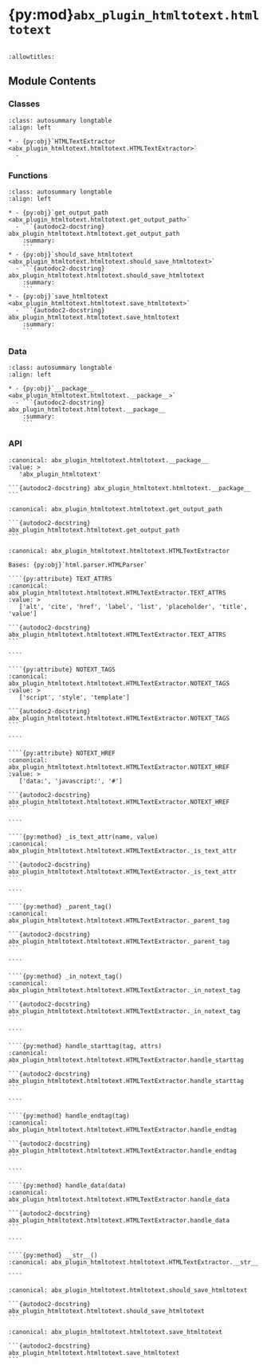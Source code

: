 # {py:mod}`abx_plugin_htmltotext.htmltotext`

```{py:module} abx_plugin_htmltotext.htmltotext
```

```{autodoc2-docstring} abx_plugin_htmltotext.htmltotext
:allowtitles:
```

## Module Contents

### Classes

````{list-table}
:class: autosummary longtable
:align: left

* - {py:obj}`HTMLTextExtractor <abx_plugin_htmltotext.htmltotext.HTMLTextExtractor>`
  -
````

### Functions

````{list-table}
:class: autosummary longtable
:align: left

* - {py:obj}`get_output_path <abx_plugin_htmltotext.htmltotext.get_output_path>`
  - ```{autodoc2-docstring} abx_plugin_htmltotext.htmltotext.get_output_path
    :summary:
    ```
* - {py:obj}`should_save_htmltotext <abx_plugin_htmltotext.htmltotext.should_save_htmltotext>`
  - ```{autodoc2-docstring} abx_plugin_htmltotext.htmltotext.should_save_htmltotext
    :summary:
    ```
* - {py:obj}`save_htmltotext <abx_plugin_htmltotext.htmltotext.save_htmltotext>`
  - ```{autodoc2-docstring} abx_plugin_htmltotext.htmltotext.save_htmltotext
    :summary:
    ```
````

### Data

````{list-table}
:class: autosummary longtable
:align: left

* - {py:obj}`__package__ <abx_plugin_htmltotext.htmltotext.__package__>`
  - ```{autodoc2-docstring} abx_plugin_htmltotext.htmltotext.__package__
    :summary:
    ```
````

### API

````{py:data} __package__
:canonical: abx_plugin_htmltotext.htmltotext.__package__
:value: >
   'abx_plugin_htmltotext'

```{autodoc2-docstring} abx_plugin_htmltotext.htmltotext.__package__
```

````

````{py:function} get_output_path()
:canonical: abx_plugin_htmltotext.htmltotext.get_output_path

```{autodoc2-docstring} abx_plugin_htmltotext.htmltotext.get_output_path
```
````

`````{py:class} HTMLTextExtractor()
:canonical: abx_plugin_htmltotext.htmltotext.HTMLTextExtractor

Bases: {py:obj}`html.parser.HTMLParser`

````{py:attribute} TEXT_ATTRS
:canonical: abx_plugin_htmltotext.htmltotext.HTMLTextExtractor.TEXT_ATTRS
:value: >
   ['alt', 'cite', 'href', 'label', 'list', 'placeholder', 'title', 'value']

```{autodoc2-docstring} abx_plugin_htmltotext.htmltotext.HTMLTextExtractor.TEXT_ATTRS
```

````

````{py:attribute} NOTEXT_TAGS
:canonical: abx_plugin_htmltotext.htmltotext.HTMLTextExtractor.NOTEXT_TAGS
:value: >
   ['script', 'style', 'template']

```{autodoc2-docstring} abx_plugin_htmltotext.htmltotext.HTMLTextExtractor.NOTEXT_TAGS
```

````

````{py:attribute} NOTEXT_HREF
:canonical: abx_plugin_htmltotext.htmltotext.HTMLTextExtractor.NOTEXT_HREF
:value: >
   ['data:', 'javascript:', '#']

```{autodoc2-docstring} abx_plugin_htmltotext.htmltotext.HTMLTextExtractor.NOTEXT_HREF
```

````

````{py:method} _is_text_attr(name, value)
:canonical: abx_plugin_htmltotext.htmltotext.HTMLTextExtractor._is_text_attr

```{autodoc2-docstring} abx_plugin_htmltotext.htmltotext.HTMLTextExtractor._is_text_attr
```

````

````{py:method} _parent_tag()
:canonical: abx_plugin_htmltotext.htmltotext.HTMLTextExtractor._parent_tag

```{autodoc2-docstring} abx_plugin_htmltotext.htmltotext.HTMLTextExtractor._parent_tag
```

````

````{py:method} _in_notext_tag()
:canonical: abx_plugin_htmltotext.htmltotext.HTMLTextExtractor._in_notext_tag

```{autodoc2-docstring} abx_plugin_htmltotext.htmltotext.HTMLTextExtractor._in_notext_tag
```

````

````{py:method} handle_starttag(tag, attrs)
:canonical: abx_plugin_htmltotext.htmltotext.HTMLTextExtractor.handle_starttag

```{autodoc2-docstring} abx_plugin_htmltotext.htmltotext.HTMLTextExtractor.handle_starttag
```

````

````{py:method} handle_endtag(tag)
:canonical: abx_plugin_htmltotext.htmltotext.HTMLTextExtractor.handle_endtag

```{autodoc2-docstring} abx_plugin_htmltotext.htmltotext.HTMLTextExtractor.handle_endtag
```

````

````{py:method} handle_data(data)
:canonical: abx_plugin_htmltotext.htmltotext.HTMLTextExtractor.handle_data

```{autodoc2-docstring} abx_plugin_htmltotext.htmltotext.HTMLTextExtractor.handle_data
```

````

````{py:method} __str__()
:canonical: abx_plugin_htmltotext.htmltotext.HTMLTextExtractor.__str__

````

`````

````{py:function} should_save_htmltotext(link: archivebox.index.schema.Link, out_dir: typing.Optional[pathlib.Path] = None, overwrite: typing.Optional[bool] = False) -> bool
:canonical: abx_plugin_htmltotext.htmltotext.should_save_htmltotext

```{autodoc2-docstring} abx_plugin_htmltotext.htmltotext.should_save_htmltotext
```
````

````{py:function} save_htmltotext(link: archivebox.index.schema.Link, out_dir: typing.Optional[pathlib.Path] = None, timeout: int = ARCHIVING_CONFIG.TIMEOUT) -> archivebox.index.schema.ArchiveResult
:canonical: abx_plugin_htmltotext.htmltotext.save_htmltotext

```{autodoc2-docstring} abx_plugin_htmltotext.htmltotext.save_htmltotext
```
````
